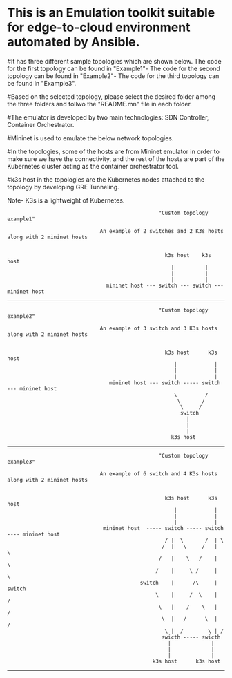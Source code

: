 # This is an Emulation toolkit suitable for edge-to-cloud environment automated by Ansible.

#It has three different sample topologies which are shown below. The code for the first topology can be found in "Example1"- The code for the second topology can be found in "Example2"- The code for the third topology can be found in "Example3".

#Based on the selected topology, please select the desired folder among the three folders and follwo the "README.mn" file in each folder.

#The emulator is developed by two main technologies: SDN Controller, Container Orchestrator.

#Mininet is used to emulate the below network topologies.

#In the topologies, some of the hosts are from Mininet emulator in order to make sure we have the connectivity, and the rest of the hosts are part of the Kubernetes cluster acting as the container orchestrator tool.

#k3s host in the topologies are the Kubernetes nodes attached to the topology by developing GRE Tunneling. 

Note- K3s is a lightweight of Kubernetes.



                                                     "Custom topology example1"

                                  An example of 2 switches and 2 K3s hosts along with 2 mininet hosts
                                  

                                                       k3s host    k3s host
                                                         |          |
                                                         |          |
                                                         |          |
                                    mininet host --- switch --- switch --- mininet host


-----------------------------------------------------------------------------------------------------------------

                                
                                                     "Custom topology example2"

                                  An example of 3 switch and 3 K3s hosts along with 2 mininet hosts


                                                       k3s host      k3s host
                                                          |            |
                                                          |            |
                                                          |            |
                                     mininet host --- switch ----- switch --- mininet host
                                                          \         /
                                                           \       /
                                                            \     /
                                                            switch
                                                              |
                                                              |
                                                              |
                                                         k3s host


 -----------------------------------------------------------------------------------------------------------------


                                                     "Custom topology example3"

                                  An example of 6 switch and 4 K3s hosts along with 2 mininet hosts
                          

                                                       k3s host      k3s host
                                                          |            |
                                                          |            |
                                                          |            |
                                   mininet host  ----- switch ----- switch ---- mininet host
                                                       / |  \       /  | \
                                                      /  |   \     /   |  \
                                                     /   |    \   /    |   \
                                                    /    |     \ /     |    \
                                               switch    |      /\     |    switch
                                                    \    |     /  \    |    /
                                                     \   |    /    \   |   /
                                                      \  |   /      \  |  /
                                                       \ |  /        \ | /
                                                      swicth ----- swicth
                                                        |             |
                                                        |             |
                                                        |             |
                                                   k3s host      k3s host


 -----------------------------------------------------------------------------------------------------------------



 
